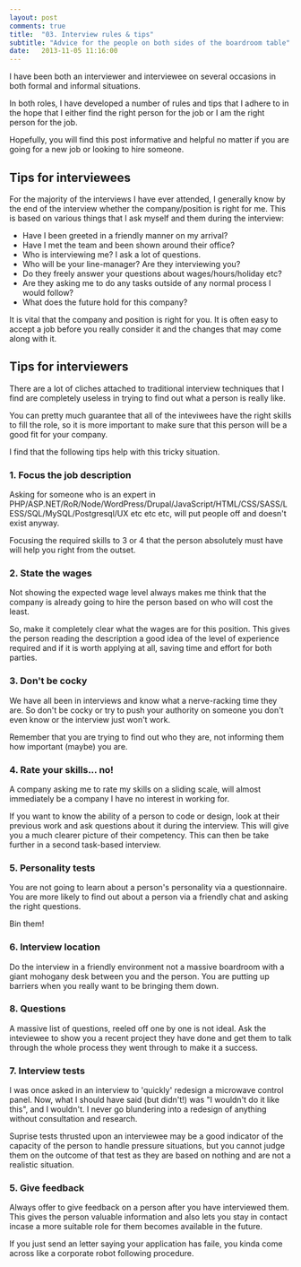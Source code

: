 ```yaml
---
layout: post
comments: true
title:  "03. Interview rules & tips"
subtitle: "Advice for the people on both sides of the boardroom table"
date:   2013-11-05 11:16:00
---
```


I have been both an interviewer and interviewee on several occasions in both formal and informal situations.

In both roles, I have developed a number of rules and tips that I adhere to in the hope that I either find the right person for the job or I am the right person for the job.

Hopefully, you will find this post informative and helpful no matter if you are going for a new job or looking to hire someone.

## Tips for interviewees

For the majority of the interviews I have ever attended, I generally know by the end of the interview whether the company/position is right for me. This is based on various things that I ask myself and them during the interview:

* Have I been greeted in a friendly manner on my arrival?
* Have I met the team and been shown around their office?
* Who is interviewing me? I ask a lot of questions.
* Who will be your line-manager? Are they interviewing you?
* Do they freely answer your questions about wages/hours/holiday etc?
* Are they asking me to do any tasks outside of any normal process I would follow?
* What does the future hold for this company?

It is vital that the company and position is right for you. It is often easy to accept a job before you really consider it and the changes that may come along with it.

## Tips for interviewers

There are a lot of cliches attached to traditional interview techniques that I find are completely useless in trying to find out what a person is really like.

You can pretty much guarantee that all of the inteviwees have the right skills to fill the role, so it is more important to make sure that this person will be a good fit for your company.

I find that the following tips help with this tricky situation.

### 1. Focus the job description

Asking for someone who is an expert in PHP/ASP.NET/RoR/Node/WordPress/Drupal/JavaScript/HTML/CSS/SASS/LESS/SQL/MySQL/Postgresql/UX etc etc etc, will put people off and doesn't exist anyway.

Focusing the required skills to 3 or 4 that the person absolutely must have will help you right from the outset.

### 2. State the wages

Not showing the expected wage level always makes me think that the company is already going to hire the person based on who will cost the least.

So, make it completely clear what the wages are for this position. This gives the person reading the description a good idea of the level of experience required and if it is worth applying at all, saving time and effort for both parties.

### 3. Don't be cocky

We have all been in interviews and know what a nerve-racking time they are. So don't be cocky or try to push your authority on someone you don't even know or the interview just won't work.

Remember that you are trying to find out who they are, not informing them how important (maybe) you are.

### 4. Rate your skills... no!

A company asking me to rate my skills on a sliding scale, will almost immediately be a company I have no interest in working for.

If you want to know the ability of a person to code or design, look at their previous work and ask questions about it during the interview. This will give you a much clearer picture of their competency. This can then be take further in a second task-based interview.

### 5. Personality tests

You are not going to learn about a person's personality via a questionnaire. You are more likely to find out about a person via a friendly chat and asking the right questions.

Bin them!

### 6. Interview location

Do the interview in a friendly environment not a massive boardroom with a giant mohogany desk between you and the person. You are putting up barriers when you really want to be bringing them down.

### 8. Questions

A massive list of questions, reeled off one by one is not ideal. Ask the inteviewee to show you a recent project they have done and get them to talk through the whole process they went through to make it a success. 

### 7. Interview tests

I was once asked in an interview to 'quickly' redesign a microwave control panel. Now, what I should have said (but didn't!) was "I wouldn't do it like this", and I wouldn't. I never go blundering into a redesign of anything without consultation and research.

Suprise tests thrusted upon an interviewee may be a good indicator of the capacity of the person to handle pressure situations, but you cannot judge them on the outcome of that test as they are based on nothing and are not a realistic situation.

### 5. Give feedback

Always offer to give feedback on a person after you have interviewed them. This gives the person valuable information and also lets you stay in contact incase a more suitable role for them becomes available in the future.

If you just send an letter saying your application has faile, you kinda come across like a corporate robot following procedure.
